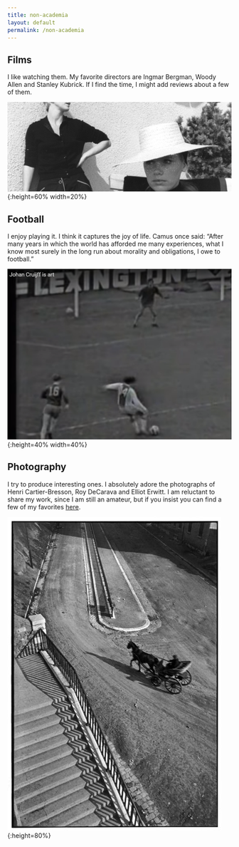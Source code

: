 ```yaml
---
title: non-academia
layout: default
permalink: /non-academia
---
```


## Films

I like watching them. My favorite directors are Ingmar Bergman, Woody Allen and Stanley Kubrick. If I find the time, I might add reviews about a few of them.

![alt text](/media/persona21.jpg "Persona, Bergman"){:height=60% width=20%}

## Football

I enjoy playing it. I think it captures the joy of life. Camus once said: “After many years in which the world has afforded me many experiences, what I know most surely in the long run about morality and obligations, I owe to football.”

![alt text](/media/cruyff.png "Johan Cruyff scoring a goal"){:height=40% width=40%}

## Photography

I try to produce interesting ones. I absolutely adore the photographs of Henri Cartier-Bresson, Roy DeCarava and Elliot Erwitt. I am reluctant to share my work, since I am still an amateur, but if you insist you can find a few of my favorites [here](https://flic.kr/2pQbj9).

![alt text](/media/bresson_best_017.jpg "Bresson"){:height=80%}
